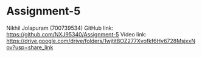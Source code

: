 # Assignment-5
Nikhil Jolapuram (700739534)
GitHub link: https://github.com/NXJ95340/Assignment-5
Video link: https://drive.google.com/drive/folders/1wjtit8OZ277Xvofkf6Hy6728MsjxxNov?usp=share_link
